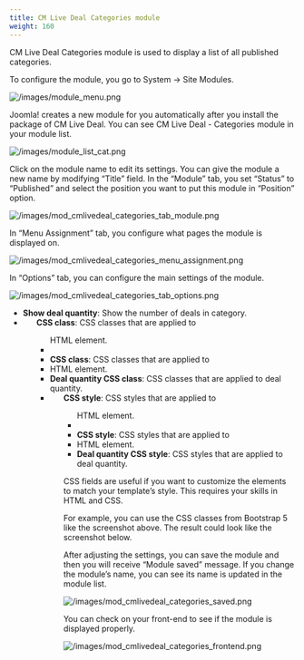 ```yaml
---
title: CM Live Deal Categories module
weight: 160
---
```

CM Live Deal Categories module is used to display a list of all published categories.

To configure the module, you go to System -> Site Modules.

![/images/module_menu.png](/images/module_menu.png)

Joomla! creates a new module for you automatically after you install the package of CM Live Deal. You can see CM Live Deal - Categories module in your module list.

![/images/module_list_cat.png](/images/module_list_cat.png)

Click on the module name to edit its settings. You can give the module a new name by modifying “Title” field. In the “Module” tab, you set “Status” to “Published” and select the position you want to put this module in “Position” option.

![/images/mod_cmlivedeal_categories_tab_module.png](/images/mod_cmlivedeal_categories_tab_module.png)

In “Menu Assignment” tab, you configure what pages the module is displayed on.

![/images/mod_cmlivedeal_categories_menu_assignment.png](/images/mod_cmlivedeal_categories_menu_assignment.png)

In “Options” tab, you can configure the main settings of the module.

![/images/mod_cmlivedeal_categories_tab_options.png](/images/mod_cmlivedeal_categories_tab_options.png)

*   **Show deal quantity**: Show the number of deals in category.
*   **<ul> CSS class**: CSS classes that are applied to <ul> HTML element.
*   **<li> CSS class**: CSS classes that are applied to <li> HTML element.
*   **Deal quantity CSS class**: CSS classes that are applied to deal quantity.
*   **<ul> CSS style**: CSS styles that are applied to <ul> HTML element.
*   **<li> CSS style**: CSS styles that are applied to <li> HTML element.
*   **Deal quantity CSS style**: CSS styles that are applied to deal quantity.

CSS fields are useful if you want to customize the elements to match your template’s style. This requires your skills in HTML and CSS.

For example, you can use the CSS classes from Bootstrap 5 like the screenshot above. The result could look like the screenshot below.

After adjusting the settings, you can save the module and then you will receive “Module saved” message. If you change the module’s name, you can see its name is updated in the module list.

![/images/mod_cmlivedeal_categories_saved.png](/images/mod_cmlivedeal_categories_saved.png)

You can check on your front-end to see if the module is displayed properly.

![/images/mod_cmlivedeal_categories_frontend.png](/images/mod_cmlivedeal_categories_frontend.png)